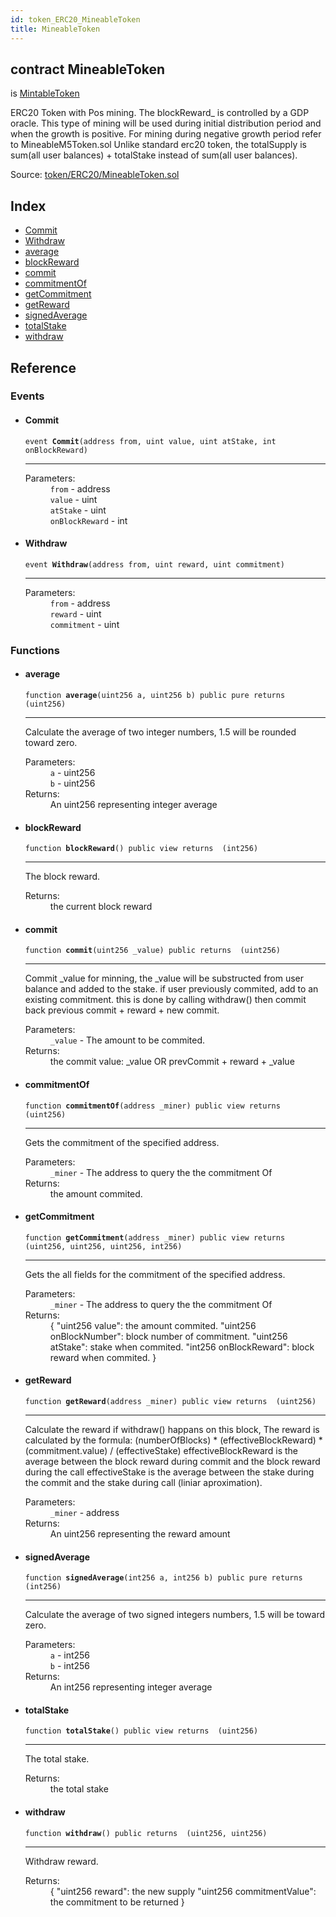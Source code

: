 ```yaml
---
id: token_ERC20_MineableToken
title: MineableToken
---
```


<div class="contract-doc"><div class="contract"><h2 class="contract-header"><span class="contract-kind">contract</span> MineableToken</h2><p class="base-contracts"><span>is</span> <a href="token_ERC20_MintableToken.html">MintableToken</a></p><p class="description">ERC20 Token with Pos mining. The blockReward_ is controlled by a GDP oracle. This type of mining will be used during initial distribution period and when the growth is positive. For mining during negative growth period refer to MineableM5Token.sol Unlike standard erc20 token, the totalSupply is sum(all user balances) + totalStake instead of sum(all user balances).</p><div class="source">Source: <a href="https://github.com/Monetary-Foundation/MonetaryCoin/blob/v1.0.0/contracts/token/ERC20/MineableToken.sol" target="_blank">token/ERC20/MineableToken.sol</a></div></div><div class="index"><h2>Index</h2><ul><li><a href="token_ERC20_MineableToken.html#Commit">Commit</a></li><li><a href="token_ERC20_MineableToken.html#Withdraw">Withdraw</a></li><li><a href="token_ERC20_MineableToken.html#average">average</a></li><li><a href="token_ERC20_MineableToken.html#blockReward">blockReward</a></li><li><a href="token_ERC20_MineableToken.html#commit">commit</a></li><li><a href="token_ERC20_MineableToken.html#commitmentOf">commitmentOf</a></li><li><a href="token_ERC20_MineableToken.html#getCommitment">getCommitment</a></li><li><a href="token_ERC20_MineableToken.html#getReward">getReward</a></li><li><a href="token_ERC20_MineableToken.html#signedAverage">signedAverage</a></li><li><a href="token_ERC20_MineableToken.html#totalStake">totalStake</a></li><li><a href="token_ERC20_MineableToken.html#withdraw">withdraw</a></li></ul></div><div class="reference"><h2>Reference</h2><div class="events"><h3>Events</h3><ul><li><div class="item event"><span id="Commit" class="anchor-marker"></span><h4 class="name">Commit</h4><div class="body"><code class="signature">event <strong>Commit</strong><span>(address from, uint value, uint atStake, int onBlockReward) </span></code><hr/><dl><dt><span class="label-parameters">Parameters:</span></dt><dd><div><code>from</code> - address</div><div><code>value</code> - uint</div><div><code>atStake</code> - uint</div><div><code>onBlockReward</code> - int</div></dd></dl></div></div></li><li><div class="item event"><span id="Withdraw" class="anchor-marker"></span><h4 class="name">Withdraw</h4><div class="body"><code class="signature">event <strong>Withdraw</strong><span>(address from, uint reward, uint commitment) </span></code><hr/><dl><dt><span class="label-parameters">Parameters:</span></dt><dd><div><code>from</code> - address</div><div><code>reward</code> - uint</div><div><code>commitment</code> - uint</div></dd></dl></div></div></li></ul></div><div class="functions"><h3>Functions</h3><ul><li><div class="item function"><span id="average" class="anchor-marker"></span><h4 class="name">average</h4><div class="body"><code class="signature">function <strong>average</strong><span>(uint256 a, uint256 b) </span><span>public </span><span>pure </span><span>returns  (uint256) </span></code><hr/><div class="description"><p>Calculate the average of two integer numbers, 1.5 will be rounded toward zero.</p></div><dl><dt><span class="label-parameters">Parameters:</span></dt><dd><div><code>a</code> - uint256</div><div><code>b</code> - uint256</div></dd><dt><span class="label-return">Returns:</span></dt><dd>An uint256 representing integer average</dd></dl></div></div></li><li><div class="item function"><span id="blockReward" class="anchor-marker"></span><h4 class="name">blockReward</h4><div class="body"><code class="signature">function <strong>blockReward</strong><span>() </span><span>public </span><span>view </span><span>returns  (int256) </span></code><hr/><div class="description"><p>The block reward.</p></div><dl><dt><span class="label-return">Returns:</span></dt><dd>the current block reward</dd></dl></div></div></li><li><div class="item function"><span id="commit" class="anchor-marker"></span><h4 class="name">commit</h4><div class="body"><code class="signature">function <strong>commit</strong><span>(uint256 _value) </span><span>public </span><span>returns  (uint256) </span></code><hr/><div class="description"><p>Commit _value for minning, the _value will be substructed from user balance and added to the stake. if user previously commited, add to an existing commitment. this is done by calling withdraw() then commit back previous commit + reward + new commit.</p></div><dl><dt><span class="label-parameters">Parameters:</span></dt><dd><div><code>_value</code> - The amount to be commited.</div></dd><dt><span class="label-return">Returns:</span></dt><dd>the commit value: _value OR prevCommit + reward + _value</dd></dl></div></div></li><li><div class="item function"><span id="commitmentOf" class="anchor-marker"></span><h4 class="name">commitmentOf</h4><div class="body"><code class="signature">function <strong>commitmentOf</strong><span>(address _miner) </span><span>public </span><span>view </span><span>returns  (uint256) </span></code><hr/><div class="description"><p>Gets the commitment of the specified address.</p></div><dl><dt><span class="label-parameters">Parameters:</span></dt><dd><div><code>_miner</code> - The address to query the the commitment Of</div></dd><dt><span class="label-return">Returns:</span></dt><dd>the amount commited.</dd></dl></div></div></li><li><div class="item function"><span id="getCommitment" class="anchor-marker"></span><h4 class="name">getCommitment</h4><div class="body"><code class="signature">function <strong>getCommitment</strong><span>(address _miner) </span><span>public </span><span>view </span><span>returns  (uint256, uint256, uint256, int256) </span></code><hr/><div class="description"><p>Gets the all fields for the commitment of the specified address.</p></div><dl><dt><span class="label-parameters">Parameters:</span></dt><dd><div><code>_miner</code> - The address to query the the commitment Of</div></dd><dt><span class="label-return">Returns:</span></dt><dd>{ &quot;uint256 value&quot;: the amount commited. &quot;uint256 onBlockNumber&quot;: block number of commitment. &quot;uint256 atStake&quot;: stake when commited. &quot;int256 onBlockReward&quot;: block reward when commited. }</dd></dl></div></div></li><li><div class="item function"><span id="getReward" class="anchor-marker"></span><h4 class="name">getReward</h4><div class="body"><code class="signature">function <strong>getReward</strong><span>(address _miner) </span><span>public </span><span>view </span><span>returns  (uint256) </span></code><hr/><div class="description"><p>Calculate the reward if withdraw() happans on this block, The reward is calculated by the formula: (numberOfBlocks) * (effectiveBlockReward) * (commitment.value) / (effectiveStake) effectiveBlockReward is the average between the block reward during commit and the block reward during the call effectiveStake is the average between the stake during the commit and the stake during call (liniar aproximation).</p></div><dl><dt><span class="label-parameters">Parameters:</span></dt><dd><div><code>_miner</code> - address</div></dd><dt><span class="label-return">Returns:</span></dt><dd>An uint256 representing the reward amount</dd></dl></div></div></li><li><div class="item function"><span id="signedAverage" class="anchor-marker"></span><h4 class="name">signedAverage</h4><div class="body"><code class="signature">function <strong>signedAverage</strong><span>(int256 a, int256 b) </span><span>public </span><span>pure </span><span>returns  (int256) </span></code><hr/><div class="description"><p>Calculate the average of two signed integers numbers, 1.5 will be toward zero.</p></div><dl><dt><span class="label-parameters">Parameters:</span></dt><dd><div><code>a</code> - int256</div><div><code>b</code> - int256</div></dd><dt><span class="label-return">Returns:</span></dt><dd>An int256 representing integer average</dd></dl></div></div></li><li><div class="item function"><span id="totalStake" class="anchor-marker"></span><h4 class="name">totalStake</h4><div class="body"><code class="signature">function <strong>totalStake</strong><span>() </span><span>public </span><span>view </span><span>returns  (uint256) </span></code><hr/><div class="description"><p>The total stake.</p></div><dl><dt><span class="label-return">Returns:</span></dt><dd>the total stake</dd></dl></div></div></li><li><div class="item function"><span id="withdraw" class="anchor-marker"></span><h4 class="name">withdraw</h4><div class="body"><code class="signature">function <strong>withdraw</strong><span>() </span><span>public </span><span>returns  (uint256, uint256) </span></code><hr/><div class="description"><p>Withdraw reward.</p></div><dl><dt><span class="label-return">Returns:</span></dt><dd>{ &quot;uint256 reward&quot;: the new supply &quot;uint256 commitmentValue&quot;: the commitment to be returned }</dd></dl></div></div></li></ul></div></div></div>
